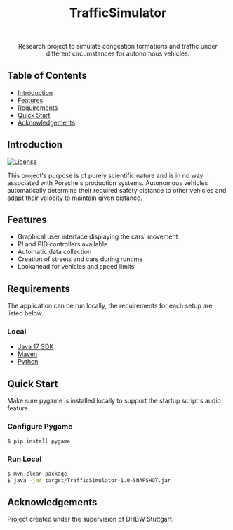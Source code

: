 <h1 align="center"> TrafficSimulator </h1> <br>

<p align="center">
  Research project to simulate congestion formations and traffic under different circumstances for autonomous vehicles.
</p>


## Table of Contents

- [Introduction](#introduction)
- [Features](#features)
- [Requirements](#requirements)
- [Quick Start](#quick-start)
- [Acknowledgements](#acknowledgements)




## Introduction

[![License](https://en.wikipedia.org/wiki/WTFPL#/media/File:WTFPL_logo.svg)](http://www.wtfpl.net/)

This project's purpose is of purely scientific nature and is in no way associated with Porsche's production systems. Autonomous vehicles automatically determine their required safety distance to other vehicles and adapt their velocity to maintain given distance.  

## Features

* Graphical user interface displaying the cars' movement
* PI and PID controllers available
* Automatic data collection
* Creation of streets and cars during runtime
* Lookahead for vehicles and speed limits


## Requirements
The application can be run locally, the requirements for each setup are listed below.


### Local
* [Java 17 SDK](https://www.oracle.com/java/technologies/javase/jdk17-archive-downloads.html)
* [Maven](https://maven.apache.org/download.cgi)
* [Python](https://www.python.org/downloads/)
  


## Quick Start
Make sure pygame is installed locally to support the startup script's audio feature.

### Configure Pygame
```bash
$ pip install pygame
```

### Run Local
```bash
$ mvn clean package
$ java -jar target/TrafficSimulator-1.0-SNAPSHOT.jar
```


## Acknowledgements
Project created under the supervision of DHBW Stuttgart.
